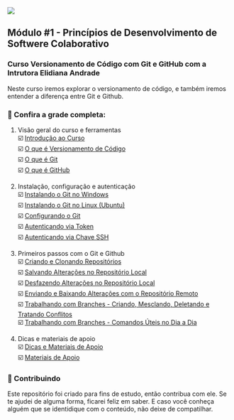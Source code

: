 <!-- Imagem Bootcamp -->
![](https://)
<!--
### Sejam bem-vindos!!! Esse é o meu repositorio de projetos e códigos no programa Santander Bootcamp 2024.
-->
## Módulo #1 - Princípios de Desenvolvimento de Softwere Colaborativo
### Curso Versionamento de Código com Git e GitHub com a Intrutora Elidiana Andrade
Neste curso iremos explorar o versionamento de código, e também iremos entender a diferença entre Git e Github.

### 🚦 Confira a grade completa:
1. Visão geral do curso e ferramentas  
☑️ [Introdução ao Curso]()  
☑️ [O que é Versionamento de Código]()  
☑️ [O que é Git]()  
☑️ [O que é GitHub]()  

2. Instalação, configuração e autenticação  
☑️ [Instalando o Git no Windows]()  
☑️ [Instalando o Git no Linux (Ubuntu)]()  
☑️ [Configurando o Git]()  
☑️ [Autenticando via Token]()  
☑️ [Autenticando via Chave SSH]()  

3. Primeiros passos com o Git e Github  
☑️ [Criando e Clonando Repositórios]()  
☑️ [Salvando Alterações no Repositório Local]()  
☑️ [Desfazendo Alterações no Repositório Local]()  
☑️ [Enviando e Baixando Alterações com o Repositório Remoto]()  
☑️ [Trabalhando com Branches - Criando, Mesclando, Deletando e Tratando Conflitos]()  
☑️ [Trabalhando com Branches - Comandos Úteis no Dia a Dia]()  


4. Dicas e materiais de apoio  
☑️ [Dicas e Materiais de Apoio]()  
☑️ [Materiais de Apoio]()  







<!--
### 📝 Lista de Atividades
Esta área é reservada para as atividades desenvolvidas por mim no dia a dia, durante toda a jornada.
As atividades estão separadas por Módulos.
<ul dir="auto">
  <li> Atividade I.<a href="https://"> Acessar </a></li>
</ul>


### 🚩 Lista de Projetos
Esta área é reservada para os projetos desenvolvidos por mim no dia a dia, durante toda a jornada.
<ul dir="auto">
  <li> Projeto I.<a href="https://"> Acessar </a></li>
</ul>

### 🛠 Tecnologias Utilizadas
Essas são algumas das tecnologias utilizadas durante o programa Santander Bootcamp 2024.  
[Git e Github](https:)  |
[Java](https:)  |
[POO com Java](https:)  |
[Ides Java](https:)  |
[Maven](https:)  |
[Junit](https:)  |
[Mockito](https:)  |
[SQL](https:)  |
[MongoDB](https:)  |
[Api Rest](https:)  |
[Spring Boot](https:)  |
[Spring Web e Swagger](https:)  |
[Spring Security](https:)

-->

### 🤝 Contribuindo
Este repositório foi criado para fins de estudo, então contribua com ele. Se te ajudei de alguma forma, ficarei feliz em
saber. E caso você conheça alguém que se identidique com o conteúdo, não deixe de compatilhar.



